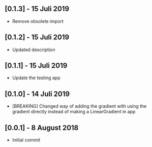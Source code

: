 ## [0.1.3] - 15 Juli 2019

 - Remove obsolete import

## [0.1.2] - 15 Juli 2019

 - Updated description

## [0.1.1] - 15 Juli 2019

 - Update the testing app

## [0.1.0] - 14 Juli 2019

 - [BREAKING] Changed way of adding the gradient with using the gradient directly instead of making a LinearGradient in app

## [0.0.1] - 8 August 2018

 - Initial commit
